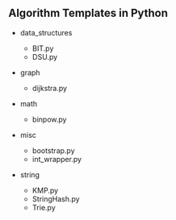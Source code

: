 ## Algorithm Templates in Python

- data_structures
    - BIT.py
    - DSU.py

- graph
    - dijkstra.py

- math
    - binpow.py

- misc
    - bootstrap.py
    - int_wrapper.py

- string
    - KMP.py
    - StringHash.py
    - Trie.py
